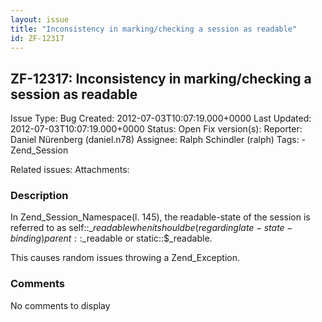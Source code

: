 ```yaml
---
layout: issue
title: "Inconsistency in marking/checking a session as readable"
id: ZF-12317
---
```


ZF-12317: Inconsistency in marking/checking a session as readable
-----------------------------------------------------------------

 Issue Type: Bug Created: 2012-07-03T10:07:19.000+0000 Last Updated: 2012-07-03T10:07:19.000+0000 Status: Open Fix version(s): 
 Reporter:  Daniel Nürenberg (daniel.n78)  Assignee:  Ralph Schindler (ralph)  Tags: - Zend\_Session
 
 Related issues: 
 Attachments: 
### Description

In Zend\_Session\_Namespace(l. 145), the readable-state of the session is referred to as self::$\_readable when it should be (regarding late-state-binding) parent::$\_readable or static::$\_readable.

This causes random issues throwing a Zend\_Exception.

 

 

### Comments

No comments to display